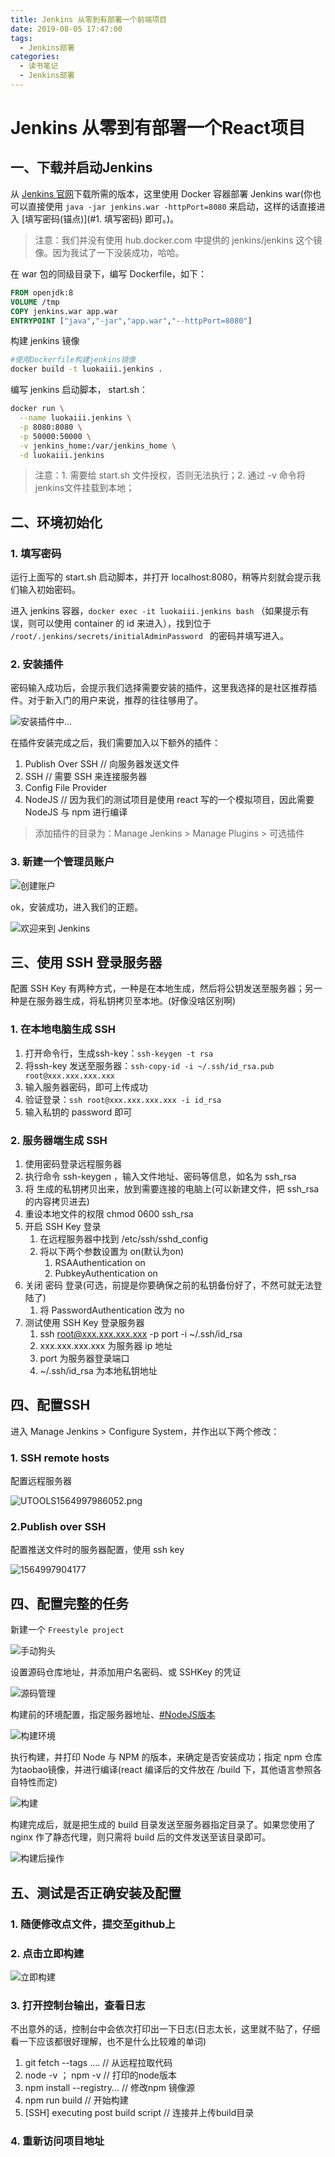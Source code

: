 ```yaml
---
title: Jenkins 从零到有部署一个前端项目
date: 2019-08-05 17:47:00
tags: 
  - Jenkins部署
categories:
  - 读书笔记
  - Jenkins部署
---
```


# Jenkins 从零到有部署一个React项目

## 一、下载并启动Jenkins

从 [Jenkins 官网](<https://jenkins.io/download/>)下载所需的版本，这里使用 Docker 容器部署 Jenkins war(你也可以直接使用 `java -jar jenkins.war -httpPort=8080` 来启动，这样的话直接进入 [填写密码(锚点)](#1.  填写密码) 即可。)。

> 注意：我们并没有使用 hub.docker.com 中提供的 jenkins/jenkins 这个镜像。因为我试了一下没装成功，哈哈。

在 war 包的同级目录下，编写 Dockerfile，如下：

```dockerfile
FROM openjdk:8
VOLUME /tmp
COPY jenkins.war app.war
ENTRYPOINT ["java","-jar","app.war","--httpPort=8080"]
```

构建 jenkins 镜像

```sh
#使用Dockerfile构建jenkins镜像
docker build -t luokaiii.jenkins .
```

编写 jenkins 启动脚本， start.sh：

```sh
docker run \
  --name luokaiii.jenkins \
  -p 8080:8080 \
  -p 50000:50000 \
  -v jenkins_home:/var/jenkins_home \
  -d luokaiii.jenkins
```

> 注意：1. 需要给 start.sh 文件授权，否则无法执行；2. 通过 -v 命令将jenkins文件挂载到本地；

## 二、环境初始化

### 1.  填写密码

运行上面写的 start.sh 启动脚本，并打开 localhost:8080，稍等片刻就会提示我们输入初始密码。

进入 jenkins 容器，`docker exec -it luokaiii.jenkins bash` （如果提示有误，则可以使用 container 的 id 来进入），找到位于 `/root/.jenkins/secrets/initialAdminPassword ` 的密码并填写进入。

### 2. 安装插件

密码输入成功后，会提示我们选择需要安装的插件，这里我选择的是社区推荐插件。对于新入门的用户来说，推荐的往往够用了。

![安装插件中...](https://i.loli.net/2019/08/05/URXsYagSkyl96pP.png)

在插件安装完成之后，我们需要加入以下额外的插件：

1. Publish Over SSH     // 向服务器发送文件
2. SSH         // 需要 SSH 来连接服务器
3. Config File Provider
4. NodeJS	 // 因为我们的测试项目是使用 react 写的一个模拟项目，因此需要NodeJS 与 npm 进行编译

> 添加插件的目录为：Manage Jenkins > Manage Plugins > 可选插件

### 3. 新建一个管理员账户

![创建账户](https://i.loli.net/2019/08/05/CYpL2sb3PlefOAi.png)

ok，安装成功，进入我们的正题。

![欢迎来到 Jenkins](https://i.loli.net/2019/08/05/foPH29MNlGvrXsk.png)

## 三、使用 SSH 登录服务器

配置 SSH Key 有两种方式，一种是在本地生成，然后将公钥发送至服务器；另一种是在服务器生成，将私钥拷贝至本地。(好像没啥区别啊)

### 1.  在本地电脑生成 SSH

1. 打开命令行，生成ssh-key：`ssh-keygen -t rsa`
2. 将ssh-key 发送至服务器：`ssh-copy-id -i ~/.ssh/id_rsa.pub root@xxx.xxx.xxx.xxx`
3. 输入服务器密码，即可上传成功
4. 验证登录：`ssh root@xxx.xxx.xxx.xxx -i id_rsa` 
5. 输入私钥的 password 即可

### 2.  服务器端生成 SSH

1. 使用密码登录远程服务器
2. 执行命令 ssh-keygen ，输入文件地址、密码等信息，如名为 ssh_rsa
3. 将 生成的私钥拷贝出来，放到需要连接的电脑上(可以新建文件，把 ssh_rsa 的内容拷贝进去)
4. 重设本地文件的权限 chmod 0600 ssh_rsa
5. 开启 SSH Key 登录
   1. 在远程服务器中找到 /etc/ssh/sshd_config
   2. 将以下两个参数设置为 on(默认为on)
      1. RSAAuthentication on
      2. PubkeyAuthentication on
6. 关闭 密码 登录(可选，前提是你要确保之前的私钥备份好了，不然可就无法登陆了)
   1. 将 PasswordAuthentication 改为 no
7. 测试使用 SSH Key 登录服务器
   1. ssh root@xxx.xxx.xxx.xxx -p port -i ~/.ssh/id_rsa
   2. xxx.xxx.xxx.xxx 为服务器 ip 地址
   3. port 为服务器登录端口
   4. ~/.ssh/id_rsa 为本地私钥地址

## 四、配置SSH

进入 Manage Jenkins >  Configure System，并作出以下两个修改：

### 1. SSH remote hosts

配置远程服务器

![UTOOLS1564997986052.png](https://i.loli.net/2019/08/05/ulX69MTxD1HFwYQ.png)

### 2.Publish over SSH

配置推送文件时的服务器配置，使用 ssh key

![1564997904177](C:\Users\user\AppData\Roaming\Typora\typora-user-images\1564997904177.png)

## 四、配置完整的任务

新建一个 `Freestyle project`

![手动狗头](http://img.pic35.com/uploads/allimg/170701/1-1FF11312380-L.jpg)

设置源码仓库地址，并添加用户名密码、或 SSHKey 的凭证

![源码管理](C:\Users\user\AppData\Roaming\Typora\typora-user-images\1564996570789.png)

构建前的环境配置，指定服务器地址、[#NodeJS版本]()

![构建环境](https://i.loli.net/2019/08/05/MbAGENWmIod94rP.png)

执行构建，并打印 Node 与 NPM 的版本，来确定是否安装成功；指定 npm 仓库为taobao镜像，并进行编译(react 编译后的文件放在 /build 下，其他语言参照各自特性而定)

![构建](https://i.loli.net/2019/08/05/XPuSnVHjb21pqG7.png)

构建完成后，就是把生成的 build 目录发送至服务器指定目录了。如果您使用了 nginx 作了静态代理，则只需将 build 后的文件发送至该目录即可。

![构建后操作](C:\Users\user\AppData\Roaming\Typora\typora-user-images\1564996807629.png)

## 五、测试是否正确安装及配置

### 1. 随便修改点文件，提交至github上

### 2. 点击立即构建

![立即构建](https://i.loli.net/2019/08/05/QlRNP3zxiLmOeJ6.png)

### 3. 打开控制台输出，查看日志

不出意外的话，控制台中会依次打印出一下日志(日志太长，这里就不贴了，仔细看一下应该都很好理解，也不是什么比较难的单词)

1. git fetch --tags ....   // 从远程拉取代码
2. node -v ； npm -v     // 打印的node版本
3. npm  install --registry...    // 修改npm 镜像源
4. npm run build        // 开始构建
5. [SSH] executing post build script    // 连接并上传build目录

### 4. 重新访问项目地址


